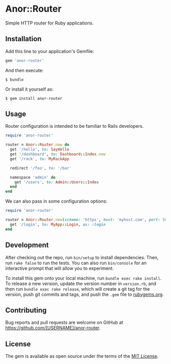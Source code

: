 # Anor::Router

Simple HTTP router for Ruby applications.

## Installation

Add this line to your application's Gemfile:

```ruby
gem 'anor-router'
```

And then execute:

    $ bundle

Or install it yourself as:

    $ gem install anor-router

## Usage

Router configuration is intended to be familiar to Rails developers.

```ruby
require 'anor-router'

router = Anor::Router.new do
  get '/hello', to: SayHello
  get '/dashboard', to: Dashboard::Index.new
  get '/rack', to: MyRackApp

  redirect '/foo', to: '/bar'

  namespace 'admin' do
    get '/users', to: Admin::Users::Index
  end
end
```

We can also pass in some configuration options:

```ruby
require 'anor-router'

router = Anor::Router.new(scheme: 'https', host: 'myhost.com', port: 5000) do
  get '/login', to: MyApp::Login, as: :login
end
```

## Development

After checking out the repo, run `bin/setup` to install dependencies. Then, run `rake false` to run the tests. You can also run `bin/console` for an interactive prompt that will allow you to experiment.

To install this gem onto your local machine, run `bundle exec rake install`. To release a new version, update the version number in `version.rb`, and then run `bundle exec rake release`, which will create a git tag for the version, push git commits and tags, and push the `.gem` file to [rubygems.org](https://rubygems.org).

## Contributing

Bug reports and pull requests are welcome on GitHub at https://github.com/[USERNAME]/anor-router.


## License

The gem is available as open source under the terms of the [MIT License](http://opensource.org/licenses/MIT).

